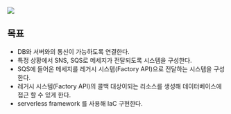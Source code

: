 ![](https://contents-img-jeonghun.s3.ap-northeast-2.amazonaws.com/project3/project3-project-step3.png)

## 목표
- DB와 서버와의 통신이 가능하도록 연결한다.
- 특정 상황에서 SNS, SQS로 메세지가 전달되도록 시스템을 구성한다.
- SQS에 들어온 메세지를 레거시 시스템(Factory API)으로 전달하는 시스템을 구성한다.
- 레거시 시스템(Factory API)의 콜백 대상이되는 리소스를 생성해 데이터베이스에 접근 할 수 있게 한다.
- serverless framework 를 사용해 IaC 구현한다.